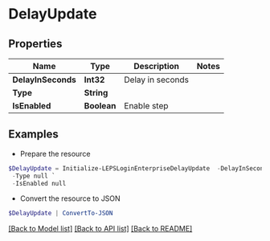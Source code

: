 # DelayUpdate
## Properties

Name | Type | Description | Notes
------------ | ------------- | ------------- | -------------
**DelayInSeconds** | **Int32** | Delay in seconds | 
**Type** | **String** |  | 
**IsEnabled** | **Boolean** | Enable step | 

## Examples

- Prepare the resource
```powershell
$DelayUpdate = Initialize-LEPSLoginEnterpriseDelayUpdate  -DelayInSeconds null `
 -Type null `
 -IsEnabled null
```

- Convert the resource to JSON
```powershell
$DelayUpdate | ConvertTo-JSON
```

[[Back to Model list]](../README.md#documentation-for-models) [[Back to API list]](../README.md#documentation-for-api-endpoints) [[Back to README]](../README.md)

